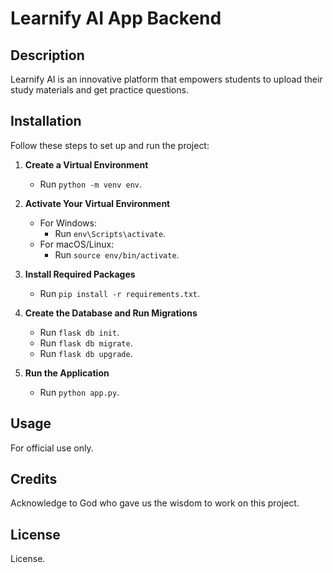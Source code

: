 # Learnify AI App Backend

## Description
Learnify AI is an innovative platform that empowers students to upload their study materials and get practice questions. 

## Installation
Follow these steps to set up and run the project:

1. **Create a Virtual Environment**
   - Run `python -m venv env`.

2. **Activate Your Virtual Environment**
   - For Windows:
     - Run `env\Scripts\activate`.
   - For macOS/Linux:
     - Run `source env/bin/activate`.

3. **Install Required Packages**
   - Run `pip install -r requirements.txt`.

4. **Create the Database and Run Migrations**
   - Run `flask db init`.
   - Run `flask db migrate`.
   - Run `flask db upgrade`.

5. **Run the Application**
   - Run `python app.py`.

## Usage
For official use only.

## Credits
Acknowledge to God who gave us the wisdom to work on this project.

## License
License.
